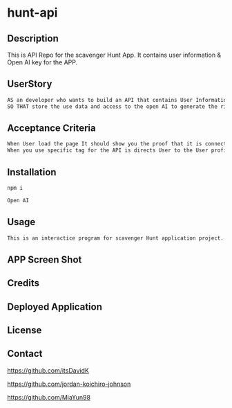 # hunt-api

## Description 
This is API Repo for the scavenger Hunt App. It contains user information & Open AI key for the APP. 

## UserStory 

```md
AS an developer who wants to build an API that contains User Information and the riddles of the scavenger hunt application. 
SO THAT store the use data and access to the open AI to generate the riddles
```

## Acceptance Criteria

```md
When User load the page It should show you the proof that it is connected properly. 
When you use specific tag for the API is directs User to the User profile, info, and open AI. 
```

## Installation 

```md
npm i

Open AI 
```

## Usage 

```md
This is an interactice program for scavenger Hunt application project. 
```

## APP Screen Shot 



## Credits 




## Deployed Application 



## License 



## Contact 

https://github.com/itsDavidK

https://github.com/jordan-koichiro-johnson

https://github.com/MiaYun98
